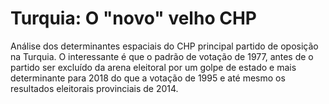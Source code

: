 # Turquia: O "novo" velho CHP

Análise dos determinantes espaciais do CHP principal partido de oposição na Turquia. O interessante é que o padrão de votação de 1977, antes de o partido ser excluído da arena eleitoral por um golpe de estado e mais determinante para 2018 do que a votação de 1995 e até mesmo os resultados eleitorais provinciais de 2014.
